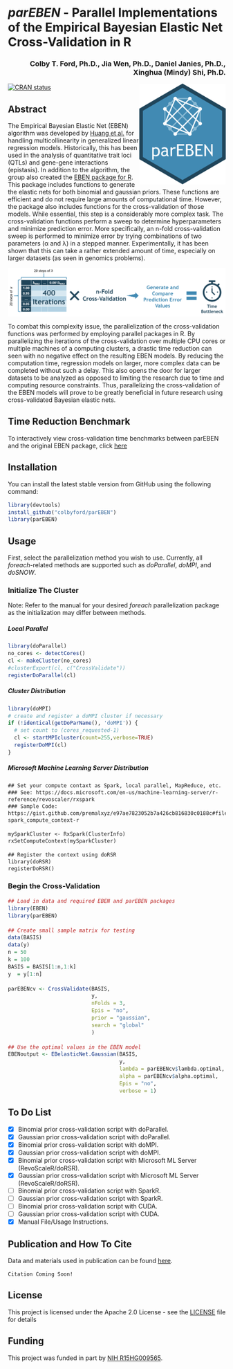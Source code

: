 # *parEBEN* - Parallel Implementations of the Empirical Bayesian Elastic Net Cross-Validation in R
<h3 align = "right">Colby T. Ford, Ph.D., Jia Wen, Ph.D., Daniel Janies, Ph.D., Xinghua (Mindy) Shi, Ph.D.</h3>

<img align="right" src="https://raw.githubusercontent.com/colbyford/parEBEN/master/img/parEBEN_icon.png" alt="parEBEN icon" width="200">

[![CRAN status](https://www.r-pkg.org/badges/version/parEBEN)](https://cran.r-project.org/package=parEBEN)
## Abstract

The Empirical Bayesian Elastic Net (EBEN) algorithm was developed by [Huang et al.](https://www.nature.com/articles/hdy201479) for handling multicollinearity in generalized linear regression models. Historically, this has been used in the analysis of quantitative trait loci (QTLs) and gene-gene interactions (epistasis). In addition to the algorithm, the group also created the [EBEN package for R](https://cran.r-project.org/package=EBEN). This package includes functions to generate the elastic nets for both binomial and gaussian priors. These functions are efficient and do not require large amounts of computational time. However, the package also includes functions for the cross-validation of those models. While essential, this step is a considerably more complex task. The cross-validation functions perform a sweep to determine hyperparameters and minimize prediction error. More specifically, an n-fold cross-validation sweep is performed to minimize error by trying combinations of two parameters (α and λ) in a stepped manner. Experimentally, it has been shown that this can take a rather extended amount of time, especially on larger datasets (as seen in genomics problems).

<img align="center" src="https://raw.githubusercontent.com/colbyford/parEBEN/master/img/timebottleneck_nfold.png" alt="CV Bottleneck">

To combat this complexity issue, the parallelization of the cross-validation functions was performed by employing parallel packages in R. By parallelizing the iterations of the cross-validation over multiple CPU cores or multiple machines of a computing clusters, a drastic time reduction can seen with no negative effect on the resulting EBEN models. By reducing the computation time, regression models on larger, more complex data can be completed without such a delay. This also opens the door for larger datasets to be analyzed as opposed to limiting the research due to time and computing resource constraints. Thus, parallelizing the cross-validation of the EBEN models will prove to be greatly beneficial in future research using cross-validated Bayesian elastic nets.

## Time Reduction Benchmark

To interactively view cross-validation time benchmarks between parEBEN and the original EBEN package, click [here](https://public.tableau.com/profile/cford38#!/vizhome/parEBEN-Benchmarks/BinomialCross-Validation)

## Installation

You can install the latest stable version from GitHub using the following command:
```r
library(devtools)
install_github("colbyford/parEBEN")
library(parEBEN)
```

## Usage
First, select the parallelization method you wish to use. Currently, all *foreach*-related methods are supported such as *doParallel*, *doMPI*, and *doSNOW*.
### Initialize The Cluster
Note: Refer to the manual for your desired *foreach* parallelization package as the initialization may differ between methods.
##### Local Parallel
```r
library(doParallel)
no_cores <- detectCores()
cl <- makeCluster(no_cores)
#clusterExport(cl, c("CrossValidate"))
registerDoParallel(cl)
```
##### Cluster Distribution
```r
library(doMPI)
# create and register a doMPI cluster if necessary
if (!identical(getDoParName(), 'doMPI')) {
  # set count to (cores_requested-1)
  cl <- startMPIcluster(count=255,verbose=TRUE)
  registerDoMPI(cl)
}
```

##### Microsoft Machine Learning Server Distribution
```
## Set your compute contaxt as Spark, local parallel, MapReduce, etc.
### See: https://docs.microsoft.com/en-us/machine-learning-server/r-reference/revoscaler/rxspark
### Sample Code: https://gist.github.com/premalxyz/e97ae7823052b7a426cb816830c0188c#file-spark_compute_context-r

mySparkCluster <- RxSpark(ClusterInfo)
rxSetComputeContext(mySparkCluster)

## Register the context using doRSR
library(doRSR)
registerDoRSR()
```

### Begin the Cross-Validation
```r
## Load in data and required EBEN and parEBEN packages
library(EBEN)
library(parEBEN)

## Create small sample matrix for testing
data(BASIS)
data(y)
n = 50
k = 100
BASIS = BASIS[1:n,1:k]
y  = y[1:n]

parEBENcv <- CrossValidate(BASIS,
                           y,
                           nFolds = 3,
                           Epis = "no",
                           prior = "gaussian",
                           search = "global"
                           )

## Use the optimal values in the EBEN model
EBENoutput <- EBelasticNet.Gaussian(BASIS,
                                    y,
                                    lambda = parEBENcv$lambda.optimal,
                                    alpha = parEBENcv$alpha.optimal,
                                    Epis = "no",
                                    verbose = 1)
```

## To Do List

- [x] Binomial prior cross-validation script with doParallel.
- [x] Gaussian prior cross-validation script with doParallel.
- [x] Binomial prior cross-validation script with doMPI.
- [x] Gaussian prior cross-validation script with doMPI.
- [x] Binomial prior cross-validation script with Microsoft ML Server (RevoScaleR/doRSR).
- [x] Gaussian prior cross-validation script with Microsoft ML Server (RevoScaleR/doRSR).
- [ ] Binomial prior cross-validation script with SparkR.
- [ ] Gaussian prior cross-validation script with SparkR.
- [ ] Binomial prior cross-validation script with CUDA.
- [ ] Gaussian prior cross-validation script with CUDA.
- [x] Manual File/Usage Instructions.

## Publication and How To Cite
Data and materials used in publication can be found [here](paper_materials).
```
Citation Coming Soon!
```

## License

This project is licensed under the Apache 2.0 License - see the [LICENSE](LICENSE) file for details

## Funding

This project was funded in part by [NIH R15HG009565](https://taggs.hhs.gov/Detail/AwardDetail?arg_AwardNum=R15HG009565&arg_ProgOfficeCode=55).
